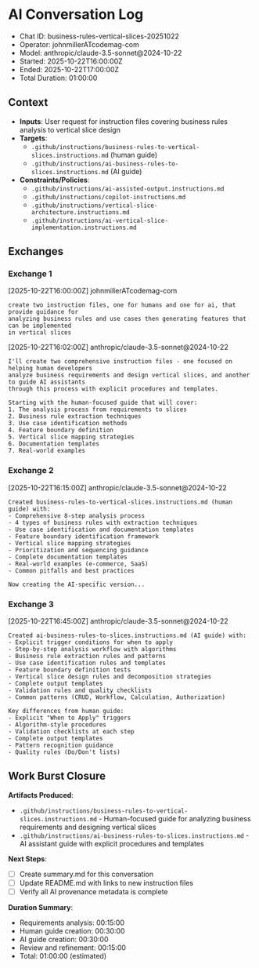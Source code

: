 # AI Conversation Log

- Chat ID: business-rules-vertical-slices-20251022
- Operator: johnmillerATcodemag-com
- Model: anthropic/claude-3.5-sonnet@2024-10-22
- Started: 2025-10-22T16:00:00Z
- Ended: 2025-10-22T17:00:00Z
- Total Duration: 01:00:00

## Context

- **Inputs**: User request for instruction files covering business rules analysis to vertical slice design
- **Targets**:
  - `.github/instructions/business-rules-to-vertical-slices.instructions.md` (human guide)
  - `.github/instructions/ai-business-rules-to-slices.instructions.md` (AI guide)
- **Constraints/Policies**:
  - `.github/instructions/ai-assisted-output.instructions.md`
  - `.github/instructions/copilot-instructions.md`
  - `.github/instructions/vertical-slice-architecture.instructions.md`
  - `.github/instructions/ai-vertical-slice-implementation.instructions.md`

## Exchanges

### Exchange 1

[2025-10-22T16:00:00Z] johnmillerATcodemag-com

```text
create two instruction files, one for humans and one for ai, that provide guidance for
analyzing business rules and use cases then generating features that can be implemented
in vertical slices
```

[2025-10-22T16:02:00Z] anthropic/claude-3.5-sonnet@2024-10-22

```text
I'll create two comprehensive instruction files - one focused on helping human developers
analyze business requirements and design vertical slices, and another to guide AI assistants
through this process with explicit procedures and templates.

Starting with the human-focused guide that will cover:
1. The analysis process from requirements to slices
2. Business rule extraction techniques
3. Use case identification methods
4. Feature boundary definition
5. Vertical slice mapping strategies
6. Documentation templates
7. Real-world examples
```

### Exchange 2

[2025-10-22T16:15:00Z] anthropic/claude-3.5-sonnet@2024-10-22

```text
Created business-rules-to-vertical-slices.instructions.md (human guide) with:
- Comprehensive 8-step analysis process
- 4 types of business rules with extraction techniques
- Use case identification and documentation templates
- Feature boundary identification framework
- Vertical slice mapping strategies
- Prioritization and sequencing guidance
- Complete documentation templates
- Real-world examples (e-commerce, SaaS)
- Common pitfalls and best practices

Now creating the AI-specific version...
```

### Exchange 3

[2025-10-22T16:45:00Z] anthropic/claude-3.5-sonnet@2024-10-22

```text
Created ai-business-rules-to-slices.instructions.md (AI guide) with:
- Explicit trigger conditions for when to apply
- Step-by-step analysis workflow with algorithms
- Business rule extraction rules and patterns
- Use case identification rules and templates
- Feature boundary definition tests
- Vertical slice design rules and decomposition strategies
- Complete output templates
- Validation rules and quality checklists
- Common patterns (CRUD, Workflow, Calculation, Authorization)

Key differences from human guide:
- Explicit "When to Apply" triggers
- Algorithm-style procedures
- Validation checklists at each step
- Complete output templates
- Pattern recognition guidance
- Quality rules (Do/Don't lists)
```

## Work Burst Closure

**Artifacts Produced**:

- `.github/instructions/business-rules-to-vertical-slices.instructions.md` - Human-focused guide for analyzing business requirements and designing vertical slices
- `.github/instructions/ai-business-rules-to-slices.instructions.md` - AI assistant guide with explicit procedures and templates

**Next Steps**:

- [ ] Create summary.md for this conversation
- [ ] Update README.md with links to new instruction files
- [ ] Verify all AI provenance metadata is complete

**Duration Summary**:

- Requirements analysis: 00:15:00
- Human guide creation: 00:30:00
- AI guide creation: 00:30:00
- Review and refinement: 00:15:00
- Total: 01:00:00 (estimated)

